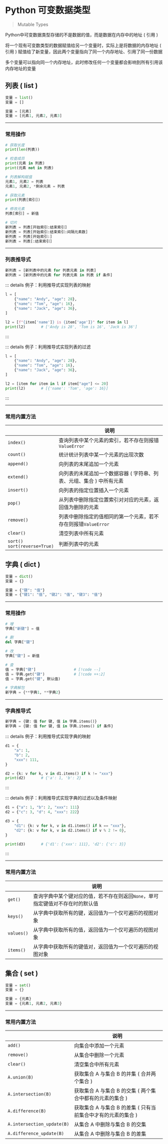 # Python 可变数据类型

> Mutable Types

Python中可变数据类型存储的不是数据的值，而是数据在内存中的地址 ( 引用 )

将一个现有可变数类型的数据赋值给另一个变量时，实际上是将数据的内存地址 ( 引用 ) 赋值给了新变量，因此两个变量指向了同一个内存地址、引用了同一份数据

多个变量可以指向同一个内存地址，此时修改任何一个变量都会影响到所有引用该内存地址的变量

## 列表 ( list )

```py
变量 = list()
变量 = []

变量 = [元素]
变量 = [元素1, 元素2, 元素3]
```

---

### 常用操作

```py
# 获取长度
print(len(列表))

# 检查成员
print(元素 in 列表)
print(元素 not in 列表)

# 列表解构赋值
元素1, 元素2 = 列表
元素1, 元素2, *剩余元素 = 列表

# 获取元素
print(列表[索引])

# 修改元素
列表[索引] = 新值

# 切片
新列表 = 列表[开始索引:结束索引]
新列表 = 列表[开始索引:结束索引:间隔元素数]
新列表 = 列表[开始索引:]
新列表 = 列表[:结束索引]
```

---

### 列表推导式

```py
新列表 = [新列表中的元素 for 列表元素 in 列表]
新列表 = [新列表中的元素 for 列表元素 in 列表 if 条件]
```

::: details 例子：利用推导式实现列表的映射

```py
l = [
    {"name": "Andy", "age": 28},
    {"name": "Tom", "age": 16},
    {"name": "Jack", "age": 36},
]

l2 = [f"{item['name']} is {item['age']}" for item in l]
print(l2)       # ['Andy is 28', 'Tom is 16', 'Jack is 36']
```

:::

::: details 例子：利用推导式实现列表的过滤

```py
l = [
    {"name": "Andy", "age": 28},
    {"name": "Tom", "age": 16},
    {"name": "Jack", "age": 36},
]

l2 = [item for item in l if item["age"] <= 20]
print(l2)       # [{'name': 'Tom', 'age': 16}]
```

:::

---

### 常用内置方法

|                                   | 说明                                                                 |
| --------------------------------- | -------------------------------------------------------------------- |
| `index()`                         | 查询列表中某个元素的索引，若不存在则报错`ValueError`                 |
| `count()`                         | 统计统计列表中某一个元素的出现次数                                   |
| `append()`                        | 向列表的末尾追加一个元素                                             |
| `extend()`                        | 向列表的末尾追加一个数据容器 ( 字符串、列表、元组、集合 ) 中所有元素 |
| `insert()`                        | 向列表的指定位置插入一个元素                                         |
| `pop()`                           | 从列表中删除指定位置索引对对应的元素，返回值为删除的元素             |
| `remove()`                        | 列表中删除指定的值相同的第一个元素，若不存在则报错`ValueError`       |
| `clear()`                         | 清空列表中所有元素                                                   |
| `sort()`<br/>`sort(reverse=True)` | 判断列表中的元素                                                     |

## 字典 ( dict )

```py
变量 = dict()
变量 = {}

变量 = {"键": "值"}
变量 = {"键1": "值", "键2": "值", "键3": "值"}
```

---

### 常用操作

```py
# 增
字典["新键"] = 值

# 删
del 字典["键"]

# 改
字典["键"] = 新值

# 查
值 = 字典["键"]                 # [!code --]
值 = 字典.get("键")             # [!code ++:2]
值 = 字典.get("键", 默认值)

# 字典解包
新字典 = {**字典1, **字典2}
```

---

### 字典推导式

```py
新字典 = {键: 值 for 键, 值 in 字典.items()}
新字典 = {键: 值 for 键, 值 in 字典.items() if 条件}
```

::: details 例子：利用推导式实现字典的映射

```py
d1 = {
    "a": 1,
    "b": 2,
    "xxx": 111,
}

d2 = {k: v for k, v in d1.items() if k != "xxx"}
print(d2)       # {'a': 1, 'b': 2}
```

:::

::: details 例子：利用推导式实现字典的过滤以及条件映射

```py
d1 = {"a": 1, "b": 2, "xxx": 111}
d2 = {"c": 3, "d": 4, "xxx": 222}

d3 = {
    "d1": {k: v for k, v in d1.items() if k == "xxx"},
    "d2": {k: v for k, v in d2.items() if v % 2 != 0},
}

print(d3)       # {'d1': {'xxx': 111}, 'd2': {'c': 3}}
```

:::

---

### 常用内置方法

|            | 说明                                                                           |
| ---------- | ------------------------------------------------------------------------------ |
| `get()`    | 查询字典中某个键对应的值，若不存在则返回`None`，单可指定键值对不存在时的默认值 |
| `keys()`   | 从字典中获取所有的键，返回值为一个仅可遍历的视图对象                           |
| `values()` | 从字典中获取所有的值，返回值为一个仅可遍历的视图对象                           |
| `items()`  | 从字典中获取所有的键值对，返回值为一个仅可遍历的视图对象                       |

## 集合 ( set )

```py
变量 = set()
变量 = {}

变量 = {元素}
变量 = {元素1, 元素2, 元素3}
```

---

### 常用内置方法

|                            | 说明                                                          |
| -------------------------- | ------------------------------------------------------------- |
| `add()`                    | 向集合中添加一个元素                                          |
| `remove()`                 | 从集合中删除一个元素                                          |
| `clear()`                  | 清空集合中所有元素                                            |
| `A.union(B)`               | 获取集合 A 与集合 B 的并集 ( 合并两个集合 )                   |
| `A.intersection(B)`        | 获取集合 A 与集合 B 的交集 ( 两个集合中都有的元素的集合 )     |
| `A.difference(B)`          | 获取集合 A 与集合 B 的差集 ( 只有当前集合中才有的元素的集合 ) |
| `A.intersection_update(B)` | 从集合 A 中删除与集合 B 的交集                                |
| `A.difference_update(B)`   | 从集合 A 中删除与集合 B 的差集                                |
